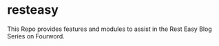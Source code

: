 # resteasy
This Repo provides features and modules to assist in the Rest Easy Blog Series on Fourword.
